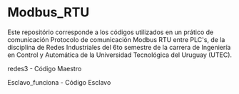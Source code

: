 # Modbus_RTU
Este repositório corresponde a los códigos utilizados en un prático de comunicación Protocolo de comunicación Modbus RTU entre PLC's, de la disciplina de Redes Industriales del 6to semestre de la carrera de Ingeniería en Control y Automática de la Universidad Tecnológica del Uruguay (UTEC).

redes3 - Código Maestro

Esclavo_funciona - Código Esclavo
